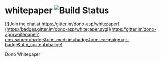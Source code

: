 # whitepaper ![Build Status](https://travis-ci.org/dono-app/whitepaper.svg?branch=master)

[![Join the chat at https://gitter.im/dono-app/whitepaper](https://badges.gitter.im/dono-app/whitepaper.svg)](https://gitter.im/dono-app/whitepaper?utm_source=badge&utm_medium=badge&utm_campaign=pr-badge&utm_content=badge)

Dono Whitepaper
